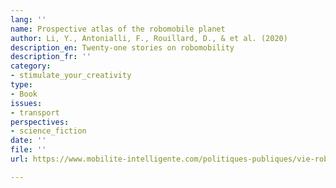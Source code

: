 ```yaml
---
lang: ''
name: Prospective atlas of the robomobile planet
author: Li, Y., Antonialli, F., Rouillard, D., & et al. (2020)
description_en: Twenty-one stories on robomobility
description_fr: ''
category:
- stimulate_your_creativity
type:
- Book
issues:
- transport
perspectives:
- science_fiction
date: ''
file: ''
url: https://www.mobilite-intelligente.com/politiques-publiques/vie-robomobile/atlas-planete-robomobile

---
```

